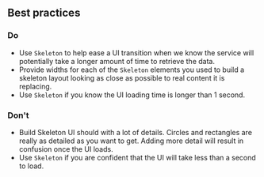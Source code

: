 ## Best practices

### Do

- Use `Skeleton` to help ease a UI transition when we know the service will potentially take a longer amount of time to retrieve the data.
- Provide widths for each of the `Skeleton` elements you used to build a skeleton layout looking as close as possible to real content it is replacing.
- Use `Skeleton` if you know the UI loading time is longer than 1 second.

### Don't

- Build Skeleton UI should with a lot of details. Circles and rectangles are really as detailed as you want to get. Adding more detail will result in confusion once the UI loads.
- Use `Skeleton` if you are confident that the UI will take less than a second to load.
